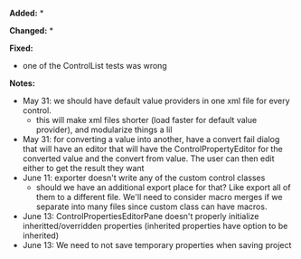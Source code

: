 **Added:**
* 

**Changed:**
* 

**Fixed:**
* one of the ControlList tests was wrong

**Notes:**
* May 31: we should have default value providers in one xml file for every control.
    * this will make xml files shorter (load faster for default value provider), and modularize things a lil
* May 31: for converting a value into another, have a convert fail dialog that will have an editor that will have the ControlPropertyEditor
    for the converted value and the convert from value. The user can then edit either to get the result they want
* June 11: exporter doesn't write any of the custom control classes
    * should we have an additional export place for that? Like export all of them to a different file.
      We'll need to consider macro merges if we separate into many files since custom class can have macros.
* June 13: ControlPropertiesEditorPane doesn't properly initialize inheritted/overridden properties (inherited properties have option to be inherited)
* June 13: We need to not save temporary properties when saving project
    